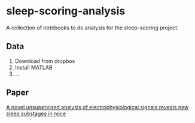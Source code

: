 # sleep-scoring-analysis

A collection of notebooks to do analysis for the sleep-scoring project.

## Data

1. Download from dropbox
2. Install MATLAB
3. ...

## Paper

[A novel unsupervised analysis of electrophysiological signals reveals new sleep substages in mice]([https://website-name.com](https://journals.plos.org/plosbiology/article?id=10.1371/journal.pbio.2003663)https://journals.plos.org/plosbiology/article?id=10.1371/journal.pbio.2003663)

